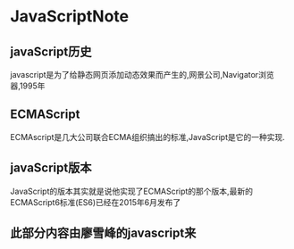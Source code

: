 # JavaScriptNote

## javaScript历史
javascript是为了给静态网页添加动态效果而产生的,网景公司,Navigator浏览器,1995年

## ECMAScript
ECMAscript是几大公司联合ECMA组织搞出的标准,JavaScript是它的一种实现.

## javaScript版本
JavaScript的版本其实就是说他实现了ECMAScript的那个版本,最新的ECMAScript6标准(ES6)已经在2015年6月发布了


## 此部分内容由廖雪峰的javascript来


